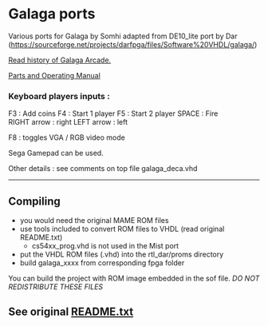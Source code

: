 # Galaga ports 

Various ports for Galaga by Somhi  adapted from DE10_lite port by Dar (https://sourceforge.net/projects/darfpga/files/Software%20VHDL/galaga/)

[Read history of Galaga Arcade.](https://www.arcade-museum.com/game_detail.php?game_id=7881)

[Parts and Operating Manual](Galaga_-_1981_-_Namco.pdf)

### Keyboard players inputs :

F3 : Add coins
F4 : Start 1 player
F5 : Start 2 player
SPACE       : Fire  
RIGHT arrow : right
LEFT  arrow : left

F8 : toggles VGA / RGB video mode

Sega Gamepad can be used.

Other details : see comments on top file galaga_deca.vhd



---------------------------------
Compiling
---------------------------------

 - you would need the original MAME ROM files
 - use tools included to convert ROM files to VHDL (read original README.txt)
   -   cs54xx_prog.vhd is not used in the Mist port
 - put the VHDL ROM files (.vhd) into the rtl_dar/proms directory
 - build galaga_xxxx  from corresponding fpga folder

You can build the project with ROM image embedded in the sof file.
*DO NOT REDISTRIBUTE THESE FILES*

See original [README.txt](README.txt)
------------------------

